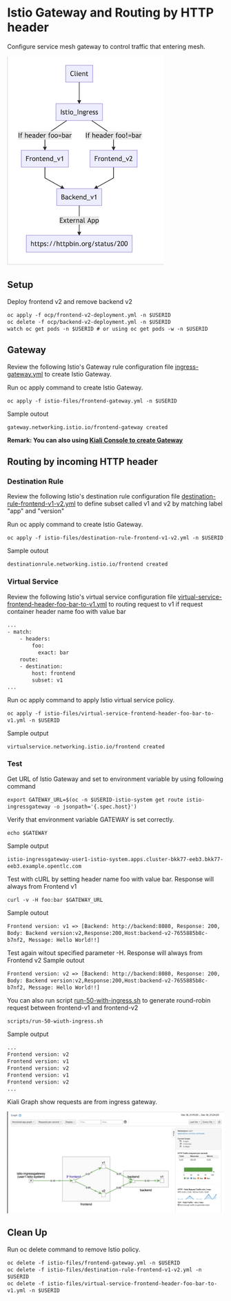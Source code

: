 # Istio Gateway and Routing by HTTP header

Configure service mesh gateway to control traffic that entering mesh.

![Microservice with Ingress Diagram](../images/microservices-with-ingress.png)
## Setup
Deploy frontend v2 and remove backend v2

```
oc apply -f ocp/frontend-v2-deployment.yml -n $USERID
oc delete -f ocp/backend-v2-deployment.yml -n $USERID
watch oc get pods -n $USERID # or using oc get pods -w -n $USERID
```

## Gateway
Review the following Istio's Gateway rule configuration file [ingress-gateway.yml](../istio-files/ingress-gateway.yml)  to create Istio Gateway.

Run oc apply command to create Istio Gateway.
```
oc apply -f istio-files/frontend-gateway.yml -n $USERID
```

Sample outout
```
gateway.networking.istio.io/frontend-gateway created
```

**Remark: You can also using [Kiali Console to create Gateway](#create-gateway-using-kiali-console)**



## Routing by incoming HTTP header
### Destination Rule
Review the following Istio's destination rule configuration file [destination-rule-frontend-v1-v2.yml](../istio-files/destination-rule-frontend-v1-v2.yml)  to define subset called v1 and v2 by matching label "app" and "version"

Run oc apply command to create Istio Gateway.
```
oc apply -f istio-files/destination-rule-frontend-v1-v2.yml -n $USERID
```

Sample outout
```
destinationrule.networking.istio.io/frontend created
```

### Virtual Service
Review the following Istio's  virtual service configuration file [virtual-service-frontend-header-foo-bar-to-v1.yml](../istio-files/virtual-service-frontend-header-foo-bar-to-v1.yml) to routing request to v1 if request container header name foo with value bar

```
...
- match:
    - headers:
        foo:
          exact: bar
    route:
    - destination:
        host: frontend
        subset: v1
...
```

Run oc apply command to apply Istio virtual service policy.
```
oc apply -f istio-files/virtual-service-frontend-header-foo-bar-to-v1.yml -n $USERID
```

Sample output
```
virtualservice.networking.istio.io/frontend created
```
<!-- ## Create Gateway using Kiali Console
Login to the Kiali web console. Select "Services" on the left menu. Then select frontend service

* On the main screen of backend service. Click Action menu on the top right and select "Create Matching Routing"
![](../images/service-frontend-create-matching.png)

* Input Header name foo to exact match with value bar and then add rule
![](../images/service-frontend-set-match.png)

* Verify that header matching rule is added.
![](../images/service-frontend-set-match-added.png)

* Add Gateway by enable Advanced Option then select Add Gateway  -->

### Test
Get URL of Istio Gateway and set to environment variable by using following command
```
export GATEWAY_URL=$(oc -n $USERID-istio-system get route istio-ingressgateway -o jsonpath='{.spec.host}')

```
Verify that environment variable GATEWAY is set correctly.
```
echo $GATEWAY
```
Sample output
```
istio-ingressgateway-user1-istio-system.apps.cluster-bkk77-eeb3.bkk77-eeb3.example.opentlc.com
```

Test with cURL by setting header name foo with value bar. Response will always from Frontend v1
```
curl -v -H foo:bar $GATEWAY_URL
```
Sample outout
```
Frontend version: v1 => [Backend: http://backend:8080, Response: 200, Body: Backend version:v2,Response:200,Host:backend-v2-7655885b8c-b7nf2, Message: Hello World!!]
```
Test again witout specified parameter -H. Response will always from Frontend v2
Sample outout
```
Frontend version: v2 => [Backend: http://backend:8080, Response: 200, Body: Backend version:v2,Response:200,Host:backend-v2-7655885b8c-b7nf2, Message: Hello World!!]
```

You can also run script [run-50-with-ingress.sh](../scripts/run-50-ingress.sh) to generate round-robin request between frontend-v1 and frontend-v2

```
scripts/run-50-wiuth-ingress.sh
```

Sample output

```
...
Frontend version: v2
Frontend version: v1
Frontend version: v2
Frontend version: v1
Frontend version: v2
...
```
Kiali Graph show requests are from ingress gateway.

![](../images/kiali-graph-ingress.png)

## Clean Up
Run oc delete command to remove Istio policy.

```
oc delete -f istio-files/frontend-gateway.yml -n $USERID
oc delete -f istio-files/destination-rule-frontend-v1-v2.yml -n $USERID
oc delete -f istio-files/virtual-service-frontend-header-foo-bar-to-v1.yml -n $USERID

```